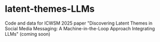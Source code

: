 # latent-themes-LLMs
Code and data for ICWSM 2025 paper "Discovering Latent Themes in Social Media Messaging: A Machine-in-the-Loop Approach Integrating LLMs" (coming soon)
